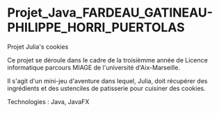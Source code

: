 # Projet_Java_FARDEAU_GATINEAU-PHILIPPE_HORRI_PUERTOLAS
Projet Julia's cookies

Ce projet se déroule dans le cadre de la troisièmme année de Licence informatique parcours MIAGE de l'université d'Aix-Marseille.

Il s'agit d'un mini-jeu d'aventure dans lequel, Julia, doit récupérer des ingrédients et des ustenciles de patisserie pour cuisiner des cookies.

Technologies : Java, JavaFX

